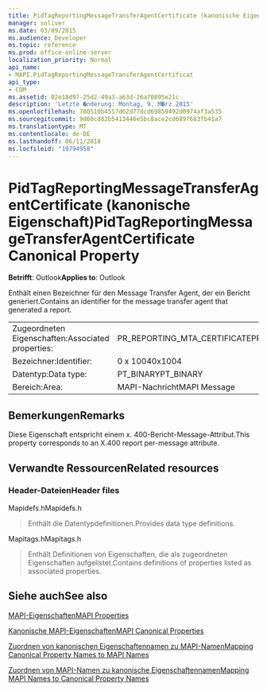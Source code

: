 ```yaml
---
title: PidTagReportingMessageTransferAgentCertificate (kanonische Eigenschaft)
manager: soliver
ms.date: 03/09/2015
ms.audience: Developer
ms.topic: reference
ms.prod: office-online-server
localization_priority: Normal
api_name:
- MAPI.PidTagReportingMessageTransferAgentCertificat
api_type:
- COM
ms.assetid: 02e18d97-25d2-49a3-a63d-26a70895e21c
description: 'Letzte �nderung: Montag, 9. M�rz 2015'
ms.openlocfilehash: 780510b4557d62d77dcd69859492d0974af3a535
ms.sourcegitcommit: 9d60cd82b5413446e5bc8ace2cd689f683fb41a7
ms.translationtype: MT
ms.contentlocale: de-DE
ms.lasthandoff: 06/11/2018
ms.locfileid: "19794958"
---
```

# <a name="pidtagreportingmessagetransferagentcertificate-canonical-property"></a><span data-ttu-id="984d3-103">PidTagReportingMessageTransferAgentCertificate (kanonische Eigenschaft)</span><span class="sxs-lookup"><span data-stu-id="984d3-103">PidTagReportingMessageTransferAgentCertificate Canonical Property</span></span>

  
  
<span data-ttu-id="984d3-104">**Betrifft**: Outlook</span><span class="sxs-lookup"><span data-stu-id="984d3-104">**Applies to**: Outlook</span></span> 
  
<span data-ttu-id="984d3-105">Enthält einen Bezeichner für den Message Transfer Agent, der ein Bericht generiert.</span><span class="sxs-lookup"><span data-stu-id="984d3-105">Contains an identifier for the message transfer agent that generated a report.</span></span>
  
|||
|:-----|:-----|
|<span data-ttu-id="984d3-106">Zugeordneten Eigenschaften:</span><span class="sxs-lookup"><span data-stu-id="984d3-106">Associated properties:</span></span>  <br/> |<span data-ttu-id="984d3-107">PR_REPORTING_MTA_CERTIFICATE</span><span class="sxs-lookup"><span data-stu-id="984d3-107">PR_REPORTING_MTA_CERTIFICATE</span></span>  <br/> |
|<span data-ttu-id="984d3-108">Bezeichner:</span><span class="sxs-lookup"><span data-stu-id="984d3-108">Identifier:</span></span>  <br/> |<span data-ttu-id="984d3-109">0 x 1004</span><span class="sxs-lookup"><span data-stu-id="984d3-109">0x1004</span></span>  <br/> |
|<span data-ttu-id="984d3-110">Datentyp:</span><span class="sxs-lookup"><span data-stu-id="984d3-110">Data type:</span></span>  <br/> |<span data-ttu-id="984d3-111">PT_BINARY</span><span class="sxs-lookup"><span data-stu-id="984d3-111">PT_BINARY</span></span>  <br/> |
|<span data-ttu-id="984d3-112">Bereich:</span><span class="sxs-lookup"><span data-stu-id="984d3-112">Area:</span></span>  <br/> |<span data-ttu-id="984d3-113">MAPI-Nachricht</span><span class="sxs-lookup"><span data-stu-id="984d3-113">MAPI Message</span></span>  <br/> |
   
## <a name="remarks"></a><span data-ttu-id="984d3-114">Bemerkungen</span><span class="sxs-lookup"><span data-stu-id="984d3-114">Remarks</span></span>

<span data-ttu-id="984d3-115">Diese Eigenschaft entspricht einem x. 400-Bericht-Message-Attribut.</span><span class="sxs-lookup"><span data-stu-id="984d3-115">This property corresponds to an X.400 report per-message attribute.</span></span>
  
## <a name="related-resources"></a><span data-ttu-id="984d3-116">Verwandte Ressourcen</span><span class="sxs-lookup"><span data-stu-id="984d3-116">Related resources</span></span>

### <a name="header-files"></a><span data-ttu-id="984d3-117">Header-Dateien</span><span class="sxs-lookup"><span data-stu-id="984d3-117">Header files</span></span>

<span data-ttu-id="984d3-118">Mapidefs.h</span><span class="sxs-lookup"><span data-stu-id="984d3-118">Mapidefs.h</span></span>
  
> <span data-ttu-id="984d3-119">Enthält die Datentypdefinitionen.</span><span class="sxs-lookup"><span data-stu-id="984d3-119">Provides data type definitions.</span></span>
    
<span data-ttu-id="984d3-120">Mapitags.h</span><span class="sxs-lookup"><span data-stu-id="984d3-120">Mapitags.h</span></span>
  
> <span data-ttu-id="984d3-121">Enthält Definitionen von Eigenschaften, die als zugeordneten Eigenschaften aufgelistet.</span><span class="sxs-lookup"><span data-stu-id="984d3-121">Contains definitions of properties listed as associated properties.</span></span>
    
## <a name="see-also"></a><span data-ttu-id="984d3-122">Siehe auch</span><span class="sxs-lookup"><span data-stu-id="984d3-122">See also</span></span>



[<span data-ttu-id="984d3-123">MAPI-Eigenschaften</span><span class="sxs-lookup"><span data-stu-id="984d3-123">MAPI Properties</span></span>](mapi-properties.md)
  
[<span data-ttu-id="984d3-124">Kanonische MAPI-Eigenschaften</span><span class="sxs-lookup"><span data-stu-id="984d3-124">MAPI Canonical Properties</span></span>](mapi-canonical-properties.md)
  
[<span data-ttu-id="984d3-125">Zuordnen von kanonischen Eigenschaftennamen zu MAPI-Namen</span><span class="sxs-lookup"><span data-stu-id="984d3-125">Mapping Canonical Property Names to MAPI Names</span></span>](mapping-canonical-property-names-to-mapi-names.md)
  
[<span data-ttu-id="984d3-126">Zuordnen von MAPI-Namen zu kanonische Eigenschaftennamen</span><span class="sxs-lookup"><span data-stu-id="984d3-126">Mapping MAPI Names to Canonical Property Names</span></span>](mapping-mapi-names-to-canonical-property-names.md)

